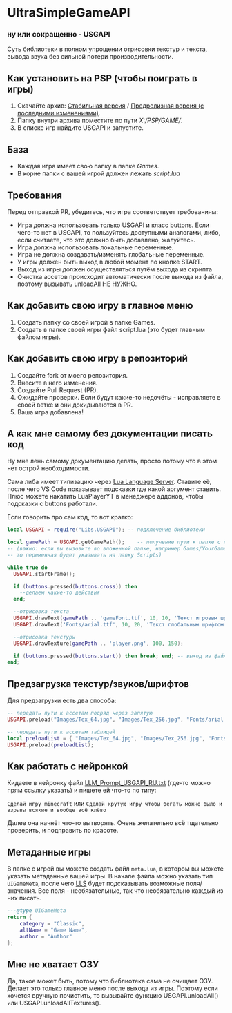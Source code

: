 # UltraSimpleGameAPI

### ну или сокращенно - USGAPI

Суть библиотеки в полном упрощении отрисовки текстур и текста, вывода звука без сильной потери производительности.

## Как установить на PSP (чтобы поиграть в игры)

1. Скачайте архив: [Стабильная версия](https://github.com/antim0118/UltraSimpleGameAPI/releases) / [Предрелизная версия (с последними изменениями)](https://github.com/antim0118/UltraSimpleGameAPI/archive/refs/heads/main.zip).
2. Папку внутри архива поместите по пути _X:/PSP/GAME/_.
3. В списке игр найдите USGAPI и запустите.

## База

-   Каждая игра имеет свою папку в папке _Games_.
-   В корне папки с вашей игрой должен лежать _script.lua_

## Требования

Перед отправкой PR, убедитесь, что игра соответствует требованиям:

-   Игра должна использовать только USGAPI и класс buttons. Если чего-то нет в USGAPI, то пользуйтесь доступными аналогами, либо, если считаете, что это должно быть добавлено, жалуйтесь.
-   Игра должна использовать локальные переменные.
-   Игра не должна создавать/изменять глобальные переменные.
-   У игры должен быть выход в любой момент по кнопке START.
-   Выход из игры должен осуществляться путём выхода из скрипта
-   Очистка ассетов происходит автоматически после выхода из файла, поэтому вызывать unloadAll НЕ НУЖНО.

## Как добавить свою игру в главное меню

1. Создать папку со своей игрой в папке Games.
2. Создать в папке своей игры файл script.lua (это будет главным файлом игры).

## Как добавить свою игру в репозиторий

1. Создайте fork от моего репозитория.
2. Внесите в него изменения.
3. Создайте Pull Request (PR).
4. Ожидайте проверки. Если будут какие-то недочёты - исправляете в своей ветке и они докидываются в PR.
5. Ваша игра добавлена!

## А как мне самому без документации писать код

Ну мне лень самому документацию делать, просто потому что в этом нет острой необходимости.

Сама либа имеет типизацию через [Lua Language Server](https://marketplace.visualstudio.com/items?itemName=sumneko.lua). Ставите её, после чего VS Code показывает подсказки где какой аргумент ставить.
Плюс можете накатить LuaPlayerYT в менеджере аддонов, чтобы подсказки с buttons работали.

Если говорить про сам код, то вот кратко:

```lua
local USGAPI = require("Libs.USGAPI"); -- подключение библиотеки

local gamePath = USGAPI.getGamePath();    -- получение пути к папке с игрой
-- (важно: если вы вызовите во вложенной папке, например Games/YourGame/Scripts,
-- то переменная будет указывать на папку Scripts)

while true do
  USGAPI.startFrame();

  if (buttons.pressed(buttons.cross)) then
    --делаем какие-то действия
  end;

  --отрисовка текста
  USGAPI.drawText(gamePath .. 'gameFont.ttf', 10, 10, 'Текст игровым шрифтом');
  USGAPI.drawText('Fonts/arial.ttf', 10, 20, 'Текст глобальным шрифтом');

  --отрисовка текстуры
  USGAPI.drawTexture(gamePath .. 'player.png', 100, 150);

  if (buttons.pressed(buttons.start)) then break; end; -- выход из файла по кнопке start
end;
```

## Предзагрузка текстур/звуков/шрифтов

Для предзагрузки есть два способа:

```lua
-- передать пути к ассетам подряд через запятую
USGAPI.preload("Images/Tex_64.jpg", "Images/Tex_256.jpg", "Fonts/arial.ttf", "Sounds/startGame.wav");

-- передать пути к ассетам таблицей
local preloadList = { "Images/Tex_64.jpg", "Images/Tex_256.jpg", "Fonts/arial.ttf", "Sounds/startGame.wav" };
USGAPI.preload(preloadList);
```

## Как работать с нейронкой

Кидаете в нейронку файл [LLM_Prompt_USGAPI_RU.txt](https://raw.githubusercontent.com/antim0118/UltraSimpleGameAPI/refs/heads/main/LLM_Prompt_USGAPI_RU.txt) (где-то можно прям ссылку указать) и пишете ей что-то по типу:

`Сделай игру minecraft` или `Сделай крутую игру чтобы бегать можно было и взрывы всякие и вообще всё клёво`

Далее она начнёт что-то вытворять. Очень желательно всё тщательно проверить, и подправить по красоте.

## Метаданные игры

В папке с игрой вы можете создать файл `meta.lua`, в котором вы можете указать метаданные вашей игры.
В начале файла можно указать тип `UIGameMeta`, после чего [LLS](https://marketplace.visualstudio.com/items?itemName=sumneko.lua) будет подсказывать возможные поля/значения. Все поля - необязательные, так что необязательно каждый из них писать.

```lua
---@type UIGameMeta
return {
    category = "Classic",
    altName = "Game Name",
    author = "Author"
};
```

## Мне не хватает ОЗУ

Да, такое может быть, потому что библиотека сама не очищает ОЗУ. Делает это только главное меню после выхода из игры. Поэтому если хочется вручную почистить, то вызывайте функцию USGAPI.unloadAll() или USGAPI.unloadAllTextures().
